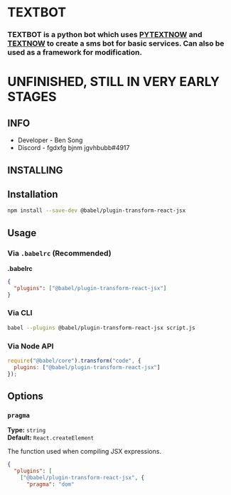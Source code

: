 # TEXTBOT
### TEXTBOT is a python bot which uses [PYTEXTNOW](https://github.com/leogomezz4t/PyTextNow_API) and [TEXTNOW](https://www.textnow.com/) to create a sms bot for basic services. Can also be used as a framework for modification.

# UNFINISHED, STILL IN VERY EARLY STAGES

## INFO
- Developer - Ben Song
- Discord - fgdxfg bjnm jgvhbubb#4917

## INSTALLING



## Installation

```bash
npm install --save-dev @babel/plugin-transform-react-jsx
```

## Usage

### Via `.babelrc` (Recommended)

**.babelrc**

```json
{
  "plugins": ["@babel/plugin-transform-react-jsx"]
}
```

### Via CLI

```bash
babel --plugins @babel/plugin-transform-react-jsx script.js
```

### Via Node API

```javascript
require("@babel/core").transform("code", {
  plugins: ["@babel/plugin-transform-react-jsx"]
});
```

## Options

### `pragma`

**Type:** `string`  
**Default:** `React.createElement`

The function used when compiling JSX expressions.

```json
{
  "plugins": [
    ["@babel/plugin-transform-react-jsx", {
      "pragma": "dom"
   

